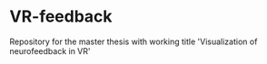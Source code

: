 # VR-feedback
Repository for the master thesis with working title 'Visualization of neurofeedback in VR'